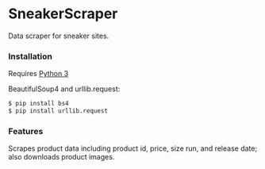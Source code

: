 # SneakerScraper

Data scraper for sneaker sites.


### Installation

Requires [Python 3](https://www.python.org/downloads/)

BeautifulSoup4 and urllib.request:

```sh
$ pip install bs4
$ pip install urllib.request
```

### Features
Scrapes product data including product id, price, size run, and release date; also downloads product images. 
